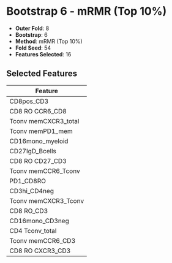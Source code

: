 # Bootstrap 6 - mRMR (Top 10%)

- **Outer Fold**: 8
- **Bootstrap**: 6
- **Method**: mRMR (Top 10%)
- **Fold Seed**: 54
- **Features Selected**: 16

## Selected Features

| Feature |
|---------|
| CD8pos_CD3 |
| CD8 RO CCR6_CD8 |
| Tconv memCXCR3_total |
| Tconv memPD1_mem |
| CD16mono_myeloid |
| CD27IgD_Bcells |
| CD8 RO CD27_CD3 |
| Tconv memCCR6_Tconv |
| PD1_CD8RO |
| CD3hi_CD4neg |
| Tconv memCXCR3_Tconv |
| CD8 RO_CD3 |
| CD16mono_CD3neg |
| CD4 Tconv_total |
| Tconv memCCR6_CD3 |
| CD8 RO CXCR3_CD3 |

